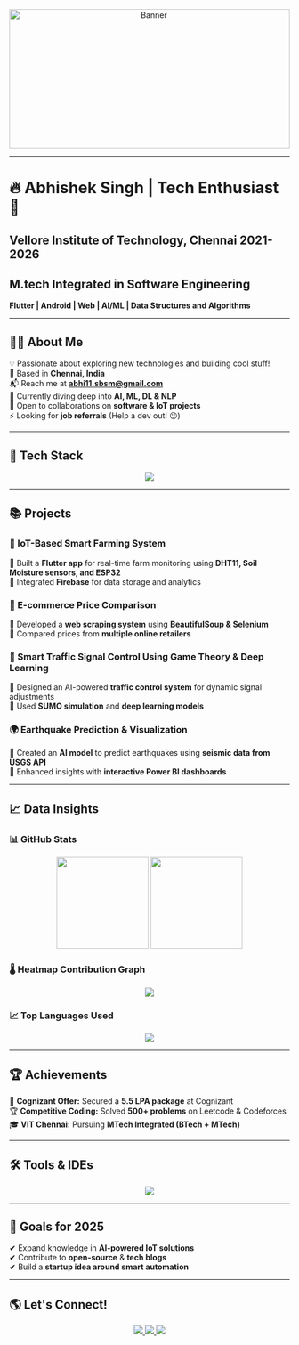 <!-- Background Image -->
<div align="center">
  <img src="https://drive.google.com/uc?export=view&id=1IrxSaNFTAy_LcBPFbYv32nH3lViv0AHb" 
       alt="Banner" 
       style="width:100%; height:250px; object-fit:cover;" />
</div>

---

# 🔥 Abhishek Singh | Tech Enthusiast 🚀
## Vellore Institute of Technology, Chennai             2021-2026
## M.tech Integrated in Software Engineering
**Flutter | Android | Web | AI/ML | Data Structures and Algorithms**  

---

## 👨‍💻 About Me  
💡 Passionate about exploring new technologies and building cool stuff!  
📍 Based in **Chennai, India**  
📬 Reach me at **[abhi11.sbsm@gmail.com](mailto:abhi11.sbsm@gmail.com)**  
🧠 Currently diving deep into **AI, ML, DL & NLP**  
🤝 Open to collaborations on **software & IoT projects**  
⚡ Looking for **job referrals** (Help a dev out! 😉)  

---

## 🚀 Tech Stack  

<div align="center">  
  <img src="https://skillicons.dev/icons?i=dart,flutter,java,python,js,html,css,react,nextjs,nodejs,express,mongodb,mysql,firebase,flask,docker,linux,git,arduino" />
</div>  

---

## 📚 Projects  

### 🌿 IoT-Based Smart Farming System  
🔹 Built a **Flutter app** for real-time farm monitoring using **DHT11, Soil Moisture sensors, and ESP32**  
🔹 Integrated **Firebase** for data storage and analytics  

### 🛒 E-commerce Price Comparison  
🔹 Developed a **web scraping system** using **BeautifulSoup & Selenium**  
🔹 Compared prices from **multiple online retailers**  

### 🚦 Smart Traffic Signal Control Using Game Theory & Deep Learning  
🔹 Designed an AI-powered **traffic control system** for dynamic signal adjustments  
🔹 Used **SUMO simulation** and **deep learning models**  

### 🌍 Earthquake Prediction & Visualization  
🔹 Created an **AI model** to predict earthquakes using **seismic data from USGS API**  
🔹 Enhanced insights with **interactive Power BI dashboards**  

---

## 📈 Data Insights  

### 📊 **GitHub Stats**  
<p align="center">
  <img src="https://github-readme-stats.vercel.app/api?username=abhishek-7-singh&show_icons=true&theme=tokyonight" height="165" />
  <img src="https://github-readme-streak-stats.herokuapp.com/?user=abhishek-7-singh&theme=radical" height="165" />
</p> 

### 🌡️ **Heatmap Contribution Graph**  
<p align="center">
  <img src="https://github-readme-activity-graph.vercel.app/graph?username=abhishek-7-singh&theme=tokyo-night" />
</p>

### 📈 **Top Languages Used**  
<p align="center">
  <img src="https://github-readme-stats.vercel.app/api/top-langs/?username=abhishek-7-singh&layout=compact&theme=tokyonight" />
</p>   

---

## 🏆 Achievements  

🎯 **Cognizant Offer:** Secured a **5.5 LPA package** at Cognizant  
🏆 **Competitive Coding:** Solved **500+ problems** on Leetcode & Codeforces  
🎓 **VIT Chennai:** Pursuing **MTech Integrated (BTech + MTech)**  

---

## 🛠️ Tools & IDEs  

<div align="center">
  <img src="https://skillicons.dev/icons?i=vscode,androidstudio,git,github,figma" />
</div>

---

## 🎯 Goals for 2025  

✔ Expand knowledge in **AI-powered IoT solutions**  
✔ Contribute to **open-source** & **tech blogs**  
✔ Build a **startup idea around smart automation**  

---

## 🌎 Let's Connect!  

<p align="center">
  <a href="https://github.com/abhishek-7-singh">
    <img src="https://img.shields.io/github/followers/abhishek-7-singh?logo=github&style=for-the-badge&color=00FFFF" />
  </a>  
  <a href="https://linkedin.com/in/abhishek-singh-052b24220">
    <img src="https://img.shields.io/badge/LinkedIn-Connect-blue?style=for-the-badge&logo=linkedin&color=00FFFF" />
  </a>  
  <a href="https://x.com/Abhishek_28_9">
    <img src="https://img.shields.io/badge/Twitter-Follow-blue?style=for-the-badge&logo=twitter&color=00FFFF" />
  </a>  
</p>  

